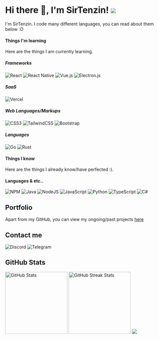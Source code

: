 <h1>Hi there 👋, I'm SirTenzin! <img src="https://hits.link/hits?url=https://github.com/SirTenzin&label=Views&border=square"></h1>

I'm SirTenzin. I code many different languages, you can read about them below :O

#### Things I'm learning

Here are the things I am currently learning.
##### Frameworks
![React](https://img.shields.io/badge/react-%2320232a.svg?style=for-the-badge&logo=react&logoColor=%2361DAFB)
![React Native](https://img.shields.io/badge/react_native-%2320232a.svg?style=for-the-badge&logo=react&logoColor=%2361DAFB)
![Vue.js](https://img.shields.io/badge/vuejs-%2335495e.svg?style=for-the-badge&logo=vuedotjs&logoColor=%234FC08D)
![Electron.js](https://img.shields.io/badge/Electron-191970?style=for-the-badge&logo=Electron&logoColor=white)
##### SaaS
![Vercel](https://img.shields.io/badge/vercel-%23000000.svg?style=for-the-badge&logo=vercel&logoColor=white)
##### Web Languages/Markups
![CSS3](https://img.shields.io/badge/css3-%231572B6.svg?style=for-the-badge&logo=css3&logoColor=white)
![TailwindCSS](https://img.shields.io/badge/tailwindcss-%2338B2AC.svg?style=for-the-badge&logo=tailwind-css&logoColor=white)
![Bootstrap](https://img.shields.io/badge/bootstrap-%23563D7C.svg?style=for-the-badge&logo=bootstrap&logoColor=white)
##### Languages
![Go](https://img.shields.io/badge/go-%2300ADD8.svg?style=for-the-badge&logo=go&logoColor=white)
![Rust](https://img.shields.io/badge/rust-%23000000.svg?style=for-the-badge&logo=rust&logoColor=white)

#### Things I know

Here are the things I already know/have perfected :).

#### Languages & etc..
![NPM](https://img.shields.io/badge/NPM-%23000000.svg?style=for-the-badge&logo=npm&logoColor=white)
![Java](https://img.shields.io/badge/java-%23ED8B00.svg?style=for-the-badge&logo=java&logoColor=white)
![NodeJS](https://img.shields.io/badge/node.js-6DA55F?style=for-the-badge&logo=node.js&logoColor=white)
![JavaScript](https://img.shields.io/badge/javascript-%23323330.svg?style=for-the-badge&logo=javascript&logoColor=%23F7DF1E)
![Python](https://img.shields.io/badge/python-3670A0?style=for-the-badge&logo=python&logoColor=ffdd54)
![TypeScript](https://img.shields.io/badge/typescript-%23007ACC.svg?style=for-the-badge&logo=typescript&logoColor=white)
![C#](https://img.shields.io/badge/c%23-%23239120.svg?style=for-the-badge&logo=c-sharp&logoColor=white)

## Portfolio

Apart from my GitHub, you can view my ongoing/past projects [here](https://tenzin.wtf/portfolio.html)

## Contact me 

![Discord](https://img.shields.io/badge/tenzin%238951-%237289DA.svg?logo=discord&logoColor=white)
![Telegram](https://img.shields.io/badge/SirTenzin-2CA5E0?logo=telegram&logoColor=white)

## GitHub Stats

<img src="https://tenzin-stats.vercel.app/api?username=sirtenzin&theme=rout" alt="GitHub Stats" height="200" />
<img src="https://github-readme-streak-stats.herokuapp.com/?user=sirtenzin&theme-outrun" alt="GitHub Streak Stats" height="200" />
<img src="https://tenzin-stats.vercel.app/api/top-langs/?username=sirtenzin&theme=outrun">
